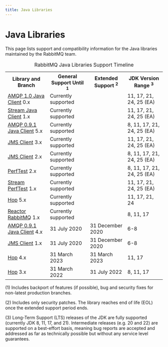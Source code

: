 ```yaml
---
title: Java Libraries
---
```

<!--
Copyright (c) 2005-2025 Broadcom. All Rights Reserved. The term "Broadcom" refers to Broadcom Inc. and/or its subsidiaries.

All rights reserved. This program and the accompanying materials
are made available under the terms of the under the Apache License,
Version 2.0 (the "License”); you may not use this file except in compliance
with the License. You may obtain a copy of the License at

https://www.apache.org/licenses/LICENSE-2.0

Unless required by applicable law or agreed to in writing, software
distributed under the License is distributed on an "AS IS" BASIS,
WITHOUT WARRANTIES OR CONDITIONS OF ANY KIND, either express or implied.
See the License for the specific language governing permissions and
limitations under the License.
-->

# Java Libraries

This page lists support and compatibility information for the Java libraries
maintained by the RabbitMQ team.

<table class="release-series">
  <caption>RabbitMQ Java Libraries Support Timeline</caption>
  <tr>
    <th>Library and Branch</th>
    <th>General Support Until <sup>1</sup></th>
    <th>Extended Support <sup>2</sup></th>
    <th>JDK Version Range <sup>3</sup></th>
  </tr>

  <tr>
    <td><a href="https://github.com/rabbitmq/rabbitmq-amqp-java-client" target="_blank" rel="noopener noreferrer">AMQP 1.0 Java Client</a> 0.x</td>
    <td>Currently supported</td>
    <td></td>
    <td>11, 17, 21, 24, 25 (EA)</td>
  </tr>

  <tr>
    <td><a href="https://github.com/rabbitmq/rabbitmq-stream-java-client" target="_blank" rel="noopener noreferrer">Stream Java Client</a> 1.x</td>
    <td>Currently supported</td>
    <td></td>
    <td>11, 17, 21, 24, 25 (EA)</td>
  </tr>

  <tr>
    <td><a href="https://github.com/rabbitmq/rabbitmq-java-client" target="_blank" rel="noopener noreferrer">AMQP 0.9.1 Java Client</a> 5.x</td>
    <td>Currently supported</td>
    <td></td>
    <td>8, 11, 17, 21, 24, 25 (EA)</td>
  </tr>

  <tr>
    <td><a href="https://github.com/rabbitmq/rabbitmq-jms-client" target="_blank" rel="noopener noreferrer">JMS Client</a> 3.x</td>
    <td>Currently supported</td>
    <td></td>
    <td>11, 17, 21, 24, 25 (EA)</td>
  </tr>

  <tr>
    <td><a href="https://github.com/rabbitmq/rabbitmq-jms-client" target="_blank" rel="noopener noreferrer">JMS Client</a> 2.x</td>
    <td>Currently supported</td>
    <td></td>
    <td>8, 11, 17, 21, 24, 25 (EA)</td>
  </tr>

  <tr>
    <td><a href="https://github.com/rabbitmq/rabbitmq-perf-test" target="_blank" rel="noopener noreferrer">PerfTest</a> 2.x</td>
    <td>Currently supported</td>
    <td></td>
    <td>8, 11, 17, 21, 24, 25 (EA)</td>
  </tr>

  <tr>
    <td><a href="https://github.com/rabbitmq/rabbitmq-stream-perf-test" target="_blank" rel="noopener noreferrer">Stream PerfTest</a> 1.x</td>
    <td>Currently supported</td>
    <td></td>
    <td>11, 17, 21, 24, 25 (EA)</td>
  </tr>

  <tr>
    <td><a href="https://github.com/rabbitmq/hop" target="_blank" rel="noopener noreferrer">Hop</a> 5.x</td>
    <td>Currently supported</td>
    <td></td>
    <td>11, 17, 21, 24</td>
  </tr>

  <tr>
    <td><a href="https://github.com/reactor/reactor-rabbitmq" target="_blank" rel="noopener noreferrer">Reactor RabbitMQ</a> 1.x</td>
    <td>Currently supported</td>
    <td></td>
    <td>8, 11, 17</td>
  </tr>

  <tr>
    <td><a href="https://github.com/rabbitmq/rabbitmq-java-client" target="_blank" rel="noopener noreferrer">AMQP 0.9.1 Java Client</a> 4.x</td>
    <td>31 July 2020</td>
    <td>31 December 2020</td>
    <td>6-8</td>
  </tr>

  <tr>
    <td><a href="https://github.com/rabbitmq/rabbitmq-jms-client" target="_blank" rel="noopener noreferrer">JMS Client</a> 1.x</td>
    <td>31 July 2020</td>
    <td>31 December 2020</td>
    <td>6-8</td>
  </tr>

  <tr>
    <td><a href="https://github.com/rabbitmq/hop" target="_blank" rel="noopener noreferrer">Hop</a> 4.x</td>
    <td>31 March 2023</td>
    <td>31 March 2023</td>
    <td>11, 17</td>
  </tr>

  <tr>
    <td><a href="https://github.com/rabbitmq/hop" target="_blank" rel="noopener noreferrer">Hop</a> 3.x</td>
    <td>31 March 2022</td>
    <td>31 July 2022</td>
    <td>8, 11, 17</td>
  </tr>

</table>

(1) Includes backport of features (if possible), bug and security fixes for non-latest production branches.

(2) Includes only security patches. The library reaches end of life (EOL) once the extended support period ends.

(3) Long-Term Support (LTS) releases of the JDK are fully supported (currently JDK 8, 11, 17, and 21).
Intermediate releases (e.g. 20 and 22) are supported on a best-effort basis, meaning bug reports are accepted and addressed as far as technically possible but without any service level guarantees.
